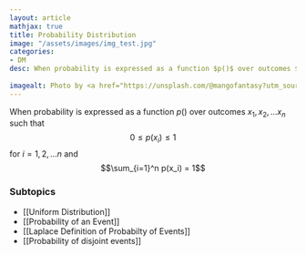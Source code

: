 ```yaml
---
layout: article
mathjax: true
title: Probability Distribution
image: "/assets/images/img_test.jpg"
categories:
- DM
desc: When probability is expressed as a function $p()$ over outcomes $x_1, x_2, \dots x_n$ such that
 
imagealt: Photo by <a href="https://unsplash.com/@mangofantasy?utm_source=unsplash&utm_medium=referral&utm_content=creditCopyText">Tim Johnson</a> on <a href="https://unsplash.com/s/photos/logic?utm_source=unsplash&utm_medium=referral&utm_content=creditCopyText">Unsplash</a>
---
```

When probability is expressed as a function $p()$ over outcomes $x_1, x_2, \dots x_n$ such that
$$0 \le p(x_i) \le 1$$ for $i=1, 2, \dots n$
and
$$\sum_{i=1}^n p(x_i) = 1$$

### Subtopics
- [[Uniform Distribution]]
- [[Probability of an Event]]
- [[Laplace Definition of Probabilty of Events]]
- [[Probability of disjoint events]]